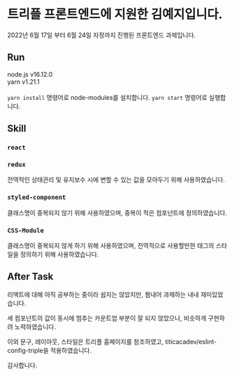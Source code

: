 # 트리플 프론트엔드에 지원한 김예지입니다.

2022년 6월 17일 부터 6월 24일 자정까지 진행된 프론트엔드 과제입니다.

## Run

node.js v16.12.0\
yarn v1.21.1\
\
`yarn install` 명령어로 node-modules를 설치합니다.
`yarn start` 명령어로 실행합니다.

## Skill
### `react`

### `redux`
전역적인 상태관리 및 유지보수 시에 변할 수 있는 값을 모아두기 위해 사용하였습니다.


### `styled-component`
클래스명이 중복되지 않기 위해 사용하였으며, 중복이 적은 컴포넌트에 정의하였습니다.


### `CSS-Module`
클래스명이 중복되지 않게 하기 위해 사용하였으며, 전역적으로 사용할만한 태그의 스타일을 정의하기 위해 사용하였습니다.

## After Task
리액트에 대해 아직 공부하는 중이라 쉽지는 않았지만, 짬내어 과제하는 내내 재미있었습니다.

세 컴포넌트의 값이 동시에 멈추는 카운트업 부분이 잘 되지 않았으나, 비슷하게 구현하려 노력하였습니다.

이외 문구, 레이아웃, 스타일은 트리플 홈페이지를 참조하였고, titicacadev/eslint-config-triple을 적용하였습니다.

감사합니다.